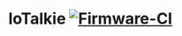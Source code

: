 # IoTalkie [![Firmware-CI](https://github.com/michaelschnyder/IoTalkie/actions/workflows/firmware.yml/badge.svg?branch=main)](https://github.com/michaelschnyder/IoTalkie/actions/workflows/firmware.yml)
 
